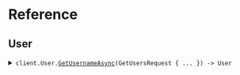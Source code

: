 # Reference
## User
<details><summary><code>client.User.<a href="/src/SeedQueryParameters/User/UserClient.cs">GetUsernameAsync</a>(GetUsersRequest { ... }) -> User</code></summary>
<dl>
<dd>

#### 🔌 Usage

<dl>
<dd>

<dl>
<dd>

```csharp
await client.User.GetUsernameAsync(
    new GetUsersRequest
    {
        Limit = 1,
        Id = "d5e9c84f-c2b2-4bf4-b4b0-7ffd7a9ffc32",
        Date = new DateOnly(2023, 1, 15),
        Deadline = new DateTime(2024, 01, 15, 09, 30, 00, 000),
        Bytes = "SGVsbG8gd29ybGQh",
        User = new User
        {
            Name = "name",
            Tags = new List<string>() { "tags", "tags" },
        },
        UserList = new List<User>()
        {
            new User
            {
                Name = "name",
                Tags = new List<string>() { "tags", "tags" },
            },
            new User
            {
                Name = "name",
                Tags = new List<string>() { "tags", "tags" },
            },
        },
        OptionalDeadline = new DateTime(2024, 01, 15, 09, 30, 00, 000),
        KeyValue = new Dictionary<string, string>() { { "keyValue", "keyValue" } },
        OptionalString = "optionalString",
        NestedUser = new NestedUser
        {
            Name = "name",
            User = new User
            {
                Name = "name",
                Tags = new List<string>() { "tags", "tags" },
            },
        },
        OptionalUser = new User
        {
            Name = "name",
            Tags = new List<string>() { "tags", "tags" },
        },
        ExcludeUser =
        [
            new User
            {
                Name = "name",
                Tags = new List<string>() { "tags", "tags" },
            },
        ],
        Filter = ["filter"],
    }
);
```
</dd>
</dl>
</dd>
</dl>

#### ⚙️ Parameters

<dl>
<dd>

<dl>
<dd>

**request:** `GetUsersRequest` 
    
</dd>
</dl>
</dd>
</dl>


</dd>
</dl>
</details>
